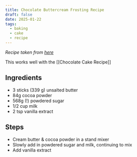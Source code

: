 ```yaml
---
title: Chocolate Buttercream Frosting Recipe
draft: false
date: 2025-01-22
tags:
  - baking
  - cake
  - recipe
---
```

 *Recipe taken from [here](https://addapinch.com/perfect-chocolate-buttercream-frosting-recipe/)* 

This works well with the [[Chocolate Cake Recipe]]

## Ingredients
- 3 sticks (339 g) unsalted butter
- 84g cocoa powder
- 568g (!) powdered sugar
- 1/2 cup milk
- 2 tsp vanilla extract

## Steps
- Cream butter & cocoa powder in a stand mixer
- Slowly add in powdered sugar and milk, continuing to mix
- Add vanilla extract